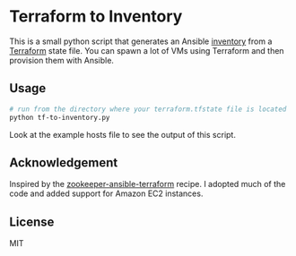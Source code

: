 # Terraform to Inventory

This is a small python script that generates an Ansible [inventory](http://docs.ansible.com/intro_inventory.html)  from a [Terraform](https://terraform.io/) state file. You can spawn a lot of VMs using Terraform and then provision them with Ansible.

## Usage

```bash
# run from the directory where your terraform.tfstate file is located
python tf-to-inventory.py
```

Look at the example hosts file to see the output of this script.

## Acknowledgement

Inspired by the [zookeeper-ansible-terraform](https://github.com/ianunruh/zookeeper-ansible-terraform) recipe. I adopted much of the code and added support for Amazon EC2 instances.

## License

MIT
